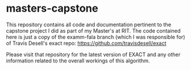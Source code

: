 # masters-capstone
This repository contains all code and documentation pertinent to the capstone project I did as part of my Master's at RIT. The code contained here is 
just a copy of the examm-fala branch (which I was responsible for) of Travis Desell's exact repo: https://github.com/travisdesell/exact

Please visit that repository for the latest version of EXACT and any other information related to the overall workings of this algorithm.
